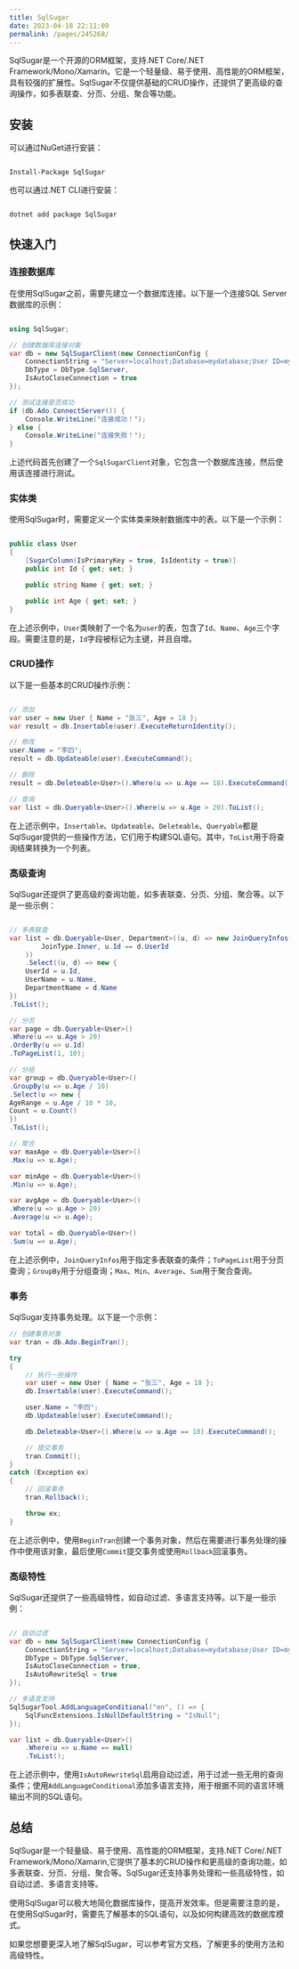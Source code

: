 ```yaml
---
title: SqlSugar
date: 2023-04-18 22:11:09
permalink: /pages/245268/
---
```


SqlSugar是一个开源的ORM框架，支持.NET Core/.NET Framework/Mono/Xamarin。它是一个轻量级、易于使用、高性能的ORM框架，具有较强的扩展性。SqlSugar不仅提供基础的CRUD操作，还提供了更高级的查询操作，如多表联查、分页、分组、聚合等功能。
## 安装

可以通过NuGet进行安装：

```

Install-Package SqlSugar
```



也可以通过.NET CLI进行安装：

```csharp

dotnet add package SqlSugar
```


## 快速入门
### 连接数据库

在使用SqlSugar之前，需要先建立一个数据库连接。以下是一个连接SQL Server数据库的示例：

```csharp

using SqlSugar;

// 创建数据库连接对象
var db = new SqlSugarClient(new ConnectionConfig {
    ConnectionString = "Server=localhost;Database=mydatabase;User ID=myuser;Password=mypassword;Trusted_Connection=False;",
    DbType = DbType.SqlServer,
    IsAutoCloseConnection = true
});

// 测试连接是否成功
if (db.Ado.ConnectServer()) {
    Console.WriteLine("连接成功！");
} else {
    Console.WriteLine("连接失败！");
}
```



上述代码首先创建了一个`SqlSugarClient`对象，它包含一个数据库连接，然后使用该连接进行测试。
### 实体类

使用SqlSugar时，需要定义一个实体类来映射数据库中的表。以下是一个示例：

```csharp

public class User
{
    [SugarColumn(IsPrimaryKey = true, IsIdentity = true)]
    public int Id { get; set; }

    public string Name { get; set; }

    public int Age { get; set; }
}
```



在上述示例中，`User`类映射了一个名为`user`的表，包含了`Id`、`Name`、`Age`三个字段。需要注意的是，`Id`字段被标记为主键，并且自增。
### CRUD操作

以下是一些基本的CRUD操作示例：

```csharp

// 添加
var user = new User { Name = "张三", Age = 18 };
var result = db.Insertable(user).ExecuteReturnIdentity();

// 修改
user.Name = "李四";
result = db.Updateable(user).ExecuteCommand();

// 删除
result = db.Deleteable<User>().Where(u => u.Age == 18).ExecuteCommand();

// 查询
var list = db.Queryable<User>().Where(u => u.Age > 20).ToList();
```



在上述示例中，`Insertable`、`Updateable`、`Deleteable`、`Queryable`都是SqlSugar提供的一些操作方法，它们用于构建SQL语句。其中，`ToList`用于将查询结果转换为一个列表。
### 高级查询

SqlSugar还提供了更高级的查询功能，如多表联查、分页、分组、聚合等。以下是一些示例：

```csharp

// 多表联查
var list = db.Queryable<User, Department>((u, d) => new JoinQueryInfos(
        JoinType.Inner, u.Id == d.UserId
    ))
    .Select((u, d) => new {
    UserId = u.Id,
    UserName = u.Name,
    DepartmentName = d.Name
})
.ToList();

// 分页
var page = db.Queryable<User>()
.Where(u => u.Age > 20)
.OrderBy(u => u.Id)
.ToPageList(1, 10);

// 分组
var group = db.Queryable<User>()
.GroupBy(u => u.Age / 10)
.Select(u => new {
AgeRange = u.Age / 10 * 10,
Count = u.Count()
})
.ToList();

// 聚合
var maxAge = db.Queryable<User>()
.Max(u => u.Age);

var minAge = db.Queryable<User>()
.Min(u => u.Age);

var avgAge = db.Queryable<User>()
.Where(u => u.Age > 20)
.Average(u => u.Age);

var total = db.Queryable<User>()
.Sum(u => u.Age);

```

在上述示例中，`JoinQueryInfos`用于指定多表联查的条件；`ToPageList`用于分页查询；`GroupBy`用于分组查询；`Max`、`Min`、`Average`、`Sum`用于聚合查询。

### 事务

SqlSugar支持事务处理。以下是一个示例：

```csharp
// 创建事务对象
var tran = db.Ado.BeginTran();

try
{
    // 执行一些操作
    var user = new User { Name = "张三", Age = 18 };
    db.Insertable(user).ExecuteCommand();

    user.Name = "李四";
    db.Updateable(user).ExecuteCommand();

    db.Deleteable<User>().Where(u => u.Age == 18).ExecuteCommand();

    // 提交事务
    tran.Commit();
}
catch (Exception ex)
{
    // 回滚事务
    tran.Rollback();

    throw ex;
}
```



在上述示例中，使用`BeginTran`创建一个事务对象，然后在需要进行事务处理的操作中使用该对象，最后使用`Commit`提交事务或使用`Rollback`回滚事务。
### 高级特性

SqlSugar还提供了一些高级特性，如自动过滤、多语言支持等。以下是一些示例：

```csharp

// 自动过滤
var db = new SqlSugarClient(new ConnectionConfig {
    ConnectionString = "Server=localhost;Database=mydatabase;User ID=myuser;Password=mypassword;Trusted_Connection=False;",
    DbType = DbType.SqlServer,
    IsAutoCloseConnection = true,
    IsAutoRewriteSql = true
});

// 多语言支持
SqlSugarTool.AddLanguageConditional("en", () => {
    SqlFuncExtensions.IsNullDefaultString = "IsNull";
});

var list = db.Queryable<User>()
    .Where(u => u.Name == null)
    .ToList();
```



在上述示例中，使用`IsAutoRewriteSql`启用自动过滤，用于过滤一些无用的查询条件；使用`AddLanguageConditional`添加多语言支持，用于根据不同的语言环境输出不同的SQL语句。
## 总结

SqlSugar是一个轻量级、易于使用、高性能的ORM框架，支持.NET Core/.NET Framework/Mono/Xamarin,它提供了基本的CRUD操作和更高级的查询功能，如多表联查、分页、分组、聚合等。SqlSugar还支持事务处理和一些高级特性，如自动过滤、多语言支持等。

使用SqlSugar可以极大地简化数据库操作，提高开发效率。但是需要注意的是，在使用SqlSugar时，需要先了解基本的SQL语句，以及如何构建高效的数据库模式。

如果您想要更深入地了解SqlSugar，可以参考官方文档，了解更多的使用方法和高级特性。
